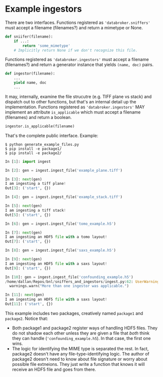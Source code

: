 # Example ingestors

There are two interfaces. Functions registered as ``'databroker.sniffers'``
must accept a filename (filenames?) and return a mimetype or None.

```python
def sniifer(filename):
    if ...:
        return 'some_mimetype'
    # Implicitly return None if we don't recognize this file.
```

Functions registered as ``'databroker.ingestors'`` must accept a filename
(filenames?) and return a generator instance that yields ``(name, doc)`` pairs.

```python
def ingestor(filename):
    ...
    yield name, doc
    ...
```

It may, internally, examine the file strucutre (e.g. TIFF plane vs stack) and
dispatch out to other functions, but that's an internal detail up the
implementation. Functions registered as ``'databroker.ingestors'`` MAY implement
an attribute ``is_applicable`` which must accept a filename (filenames) and
return a boolean.

```python
ingestor.is_applicable(filename)
```

That's the complete public interface. Example:

```
$ python generate_example_files.py
$ pip install -e package1/
$ pip install -e package2/
```

```py
In [1]: import ingest                                                                                                                                                                         

In [2]: gen = ingest.ingest_file('example_plane.tiff')                                                                                                                                        

In [3]: next(gen)                                                                                                                                                                             
I am ingesting a tiff plane!
Out[3]: ('start', {})

In [4]: gen = ingest.ingest_file('example_stack.tiff')                                                                                                                                        

In [5]: next(gen)                                                                                                                                                                             
I am ingesting a tiff stack!
Out[5]: ('start', {})

In [6]: gen = ingest.ingest_file('tomo_example.h5')                                                                                                                                           

In [7]: next(gen)                                                                                                                                                                             
I am ingesting an HDF5 file with a tomo layout!
Out[7]: ('start', {})

In [8]: gen = ingest.ingest_file('saxs_example.h5')                                                                                                                                           

In [9]: next(gen)                                                                                                                                                                             
I am ingesting an HDF5 file with a saxs layout!
Out[9]: ('start', {})

In [10]: gen = ingest.ingest_file('confounding_example.h5')                                                                                                                                   
/home/dallan/Repos/bnl/sniffers_and_ingestors/ingest.py:62: UserWarning: More than one ingestor was applicable.
  warnings.warn("More than one ingestor was applicable.")

In [11]: next(gen)                                                                                                                                                                            
I am ingesting an HDF5 file with a saxs layout!
Out[11]: ('start', {})
```

This example includes two packages, creatively named ``package1`` and
``package2``. Notice that:

* Both package1 and package2 register ways of handling HDF5 files. They do not
  shadow each other unless they are given a file that *both* think they can
  handle (``'confounding_example.h5``). In that case, the first one wins.
* The logic for identifying the MIME type is separated the rest. In fact,
  package2 doesn't have any file-type-identifying logic. The author of package2
  doesn't need to know about file signature or worry about possible file
  extneions. They just write a function that knows it will receive an HDF5 file
  and goes from there.
